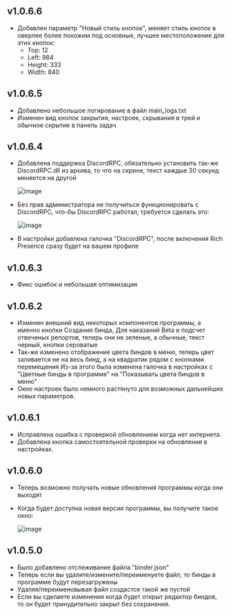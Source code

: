 ## v1.0.6.6
- Добавлен параметр "Новый стиль кнопок", меняет стиль кнопок в оверлее более похожим под основные, лучшее местоположение для этих кнопок:
  - Top: 12
  - Left: 984
  - Height: 333
  - Width: 840

## v1.0.6.5
- Добавлено небольшое логирование в файл main_logs.txt
- Изменен вид кнопок закрытия, настроек, скрывания в трей и обычное скрытие в панель задач

## v1.0.6.4
- Добавлена поддержка DiscordRPC, обязательно установить так-же DiscordRPC.dll из архива, то что на скрине, текст каждые 30 секунд меняется на другой

  ![image](https://github.com/user-attachments/assets/b396e235-c5a2-4c5d-8c52-8ce54bd579f3)
- Без прав администратора не получиться функционировать с DiscordRPC, что-бы DiscordRPC работал, требуется сделать это:

  ![image](https://github.com/user-attachments/assets/4d472923-2cce-4e6b-bcfa-8d559674bb92)
- В настройки добавлена галочка "DiscordRPC", после включения Rich Presence сразу будет на вашем профиле

## v1.0.6.3
- Фикс ошибок и небольшая оптимизация

## v1.0.6.2
- Изменен внешний вид некоторых компонентов программы, а именно кнопки Создания бинда, Для наказаний Beta и подсчет отвеченых репортов, теперь они не зеленые, а обычные, текст черный, кнопки сероватые
- Так-же изменено отображение цвета биндов в меню, теперь цвет заливается не на весь бинд, а на квадратик рядом с кнопками перемещения
  Из-за этого была изменена галочка в настройках с "Цветные бинды в программе" на "Показывать цвета биндов в меню"
- Окно настроек было немного растянуто для возможных дальнейших новых параметров.

## v1.0.6.1
- Исправлена ошибка с проверкой обновлением когда нет интернета.
- Добавлена кнопка самостоятельной проверки на обновления в настройках.

## v1.0.6.0
- Теперь возможно получать новые обновления программы когда они выходят
- Когда будет доступна новая версия программы, вы получите такое окно:
  
  ![image](https://github.com/FichiDi/Admin-binder-for-GTA-5-RP/assets/90341601/596b63df-a144-4a55-ad05-4ffca3da6e66)

## v1.0.5.0
- Было добавлено отслеживание файла "binder.json"
- Теперь если вы удалите/измените/переименуете файл, то бинды в программе будут перезагружены
- Удаляя/переименовывая файл создастся такой же пустой
- Если вы сделаете изменения когда будет открыт редактор биндов, то он будет принудительно закрыт без сохранения.
